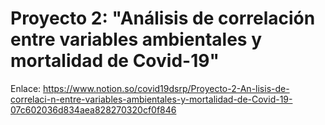 # Proyecto 2: "Análisis de correlación entre variables ambientales y mortalidad de Covid-19"

Enlace: https://www.notion.so/covid19dsrp/Proyecto-2-An-lisis-de-correlaci-n-entre-variables-ambientales-y-mortalidad-de-Covid-19-07c602036d834aea828270320cf0f846